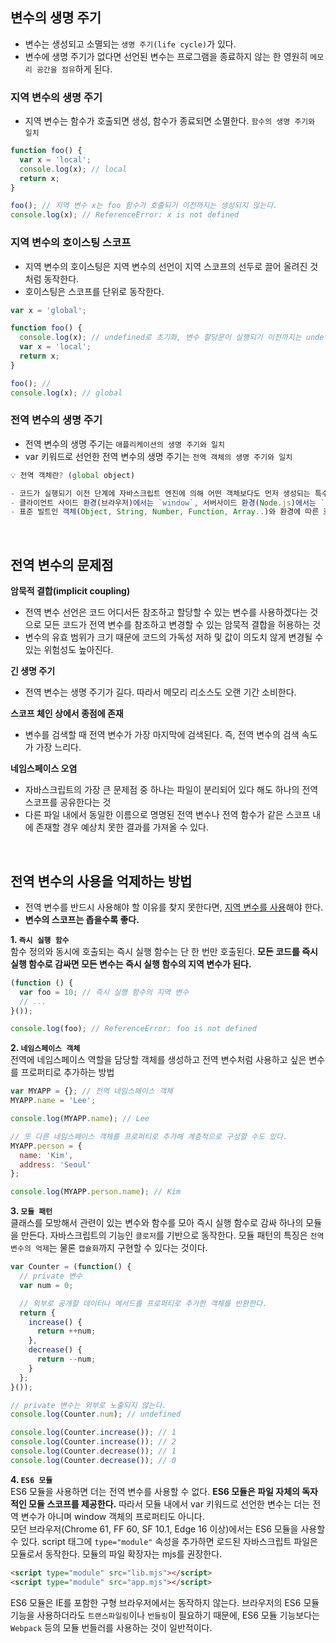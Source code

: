 ## 변수의 생명 주기
- 변수는 생성되고 소멸되는 `생명 주기(life cycle)`가 있다.
- 변수에 생명 주기가 없다면 선언된 변수는 프로그램을 종료하지 않는 한 영원히 `메모리 공간을 점유`하게 된다.

### 지역 변수의 생명 주기
- 지역 변수는 함수가 호출되면 생성, 함수가 종료되면 소멸한다. `함수의 생명 주기와 일치`

```js
function foo() {
  var x = 'local';
  console.log(x); // local
  return x;
}

foo(); // 지역 변수 x는 foo 함수가 호출되기 이전까지는 생성되지 않는다.
console.log(x); // ReferenceError: x is not defined
```

### 지역 변수의 호이스팅 스코프
- 지역 변수의 호이스팅은 지역 변수의 선언이 지역 스코프의 선두로 끌어 올려진 것처럼 동작한다.
- 호이스팅은 스코프를 단위로 동작한다.
```js
var x = 'global';

function foo() {
  console.log(x); // undefined로 초기화, 변수 할당문이 실행되기 이전까지는 undefined 값을 갖는다.
  var x = 'local';
  return x;
}

foo(); //
console.log(x); // global
```

### 전역 변수의 생명 주기
- 전역 변수의 생명 주기는 `애플리케이션의 생명 주기와 일치`
- var 키워드로 선언한 전역 변수의 생명 주기는 `전역 객체의 생명 주기와 일치`

```js
💡 전역 객체란? (global object)

- 코드가 실행되기 이전 단계에 자바스크립트 엔진에 의해 어떤 객체보다도 먼저 생성되는 특수한 객체
- 클라이언트 사이드 환경(브라우저)에서는 `window`, 서버사이드 환경(Node.js)에서는 `global 객체`를 의미
- 표준 빌트인 객체(Object, String, Number, Function, Array..)와 환경에 따른 호스트 객체(클라이언트 Web API 또는 Node.js의 호스트 API), 그리고 var 키워드로 선언한 전역 변수와 전역 함수를 프로퍼티로 갖는다.
```
<br />

## 전역 변수의 문제점
**암묵적 결합(implicit coupling)**  
- 전역 변수 선언은 코드 어디서든 참조하고 할당할 수 있는 변수를 사용하겠다는 것으로 모든 코드가 전역 변수를 참조하고 변경할 수 있는 암묵적 결합을 허용하는 것
- 변수의 유효 범위가 크기 때문에 코드의 가독성 저하 및 값이 의도치 않게 변경될 수 있는 위험성도 높아진다.  

**긴 생명 주기**  
- 전역 변수는 생명 주기가 길다. 따라서 메모리 리소스도 오랜 기간 소비한다.  

**스코프 체인 상에서 종점에 존재**  
- 변수를 검색할 때 전역 변수가 가장 마지막에 검색된다. 즉, 전역 변수의 검색 속도가 가장 느리다.

**네임스페이스 오염**  
- 자바스크립트의 가장 큰 문제점 중 하나는 파일이 분리되어 있다 해도 하나의 전역 스코프를 공유한다는 것
- 다른 파일 내에서 동일한 이름으로 명명된 전역 변수나 전역 함수가 같은 스코프 내에 존재할 경우 예상치 못한 결과를 가져올 수 있다.  

<br />


## 전역 변수의 사용을 억제하는 방법
- 전역 변수를 반드시 사용해야 할 이유를 찾지 못한다면, <u>지역 변수를 사용</u>해야 한다.
- **변수의 스코프는 좁을수록 좋다.**

**1. `즉시 실행 함수`**  
함수 정의와 동시에 호출되는 즉시 실행 함수는 단 한 번만 호출된다. **모든 코드를 즉시 실행 함수로 감싸면 모든 변수는 즉시 실행 함수의 지역 변수가 된다.**
```js
(function () {
  var foo = 10; // 즉시 실행 함수의 지역 변수
  // ...
}());

console.log(foo); // ReferenceError: foo is not defined
```

**2. `네임스페이스 객체`**  
전역에 네임스페이스 역할을 담당할 객체를 생성하고 전역 변수처럼 사용하고 싶은 변수를 프로퍼티로 추가하는 방법
```js
var MYAPP = {}; // 전역 네임스페이스 객체
MYAPP.name = 'Lee';

console.log(MYAPP.name); // Lee

// 또 다른 네임스페이스 객체를 프로퍼티로 추가해 계층적으로 구성할 수도 있다.
MYAPP.person = {
  name: 'Kim',
  address: 'Seoul'
};

console.log(MYAPP.person.name); // Kim
```

**3. `모듈 패턴`**  
클래스를 모방해서 관련이 있는 변수와 함수를 모아 즉시 실행 함수로 감싸 하나의 모듈을 만든다.  자바스크립트의 기능인 `클로저`를 기반으로 동작한다. 모듈 패턴의 특징은 `전역 변수의 억제`는 물론 `캡슐화`까지 구현할 수 있다는 것이다.

```js
var Counter = (function() {
  // private 변수
  var num = 0;

  // 외부로 공개할 데이터나 메서드를 프로퍼티로 추가한 객체를 반환한다.
  return {
    increase() {
      return ++num;
    },
    decrease() {
      return --num;
    }
  };
}());

// private 변수는 외부로 노출되지 않는다.
console.log(Counter.num); // undefined

console.log(Counter.increase()); // 1
console.log(Counter.increase()); // 2
console.log(Counter.decrease()); // 1
console.log(Counter.decrease()); // 0
```

**4. `ES6 모듈`**  
ES6 모듈을 사용하면 더는 전역 변수를 사용할 수 없다. **ES6 모듈은 파일 자체의 독자적인 모듈 스코프를 제공한다.** 따라서 모듈 내에서 var 키워드로 선언한 변수는 더는 전역 변수가 아니며 window 객체의 프로퍼티도 아니다.  
모던 브라우저(Chrome 61, FF 60, SF 10.1, Edge 16 이상)에서는 ES6 모듈을 사용할 수 있다. script 태그에 `type="module"` 속성을 추가하면 로드된 자바스크립트 파일은 모듈로서 동작한다. 모듈의 파일 확장자는 mjs를 권장한다.
```html
<script type="module" src="lib.mjs"></script>
<script type="module" src="app.mjs"></script>
```
ES6 모듈은 IE를 포함한 구형 브라우저에서는 동작하지 않는다. 브라우저의 ES6 모듈 기능을 사용하더라도 `트랜스파일링`이나 `번들링`이 필요하기 때문에, ES6 모듈 기능보다는 `Webpack` 등의 모듈 번들러를 사용하는 것이 일반적이다.